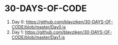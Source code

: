# 30-DAYS-OF-CODE

1. Day 0: https://github.com/blayziken/30-DAYS-OF-CODE/blob/master/Day0.js
2. Day 1: https://github.com/blayziken/30-DAYS-OF-CODE/blob/master/Day1.js
